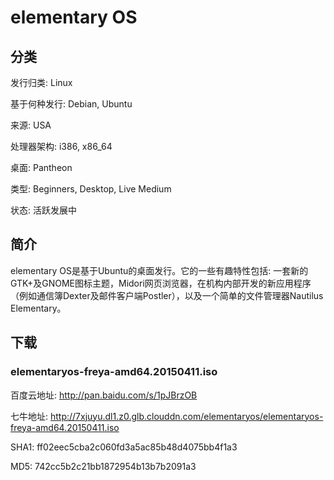 # elementary OS

## 分类

发行归类: Linux

基于何种发行: Debian, Ubuntu

来源: USA

处理器架构: i386, x86_64

桌面: Pantheon

类型: Beginners, Desktop, Live Medium

状态: 活跃发展中

## 简介

elementary OS是基于Ubuntu的桌面发行。它的一些有趣特性包括: 一套新的GTK+及GNOME图标主题，Midori网页浏览器，在机构内部开发的新应用程序（例如通信簿Dexter及邮件客户端Postler），以及一个简单的文件管理器Nautilus Elementary。

## 下载

### elementaryos-freya-amd64.20150411.iso

百度云地址: http://pan.baidu.com/s/1pJBrzOB

七牛地址: http://7xjuyu.dl1.z0.glb.clouddn.com/elementaryos/elementaryos-freya-amd64.20150411.iso

SHA1: ff02eec5cba2c060fd3a5ac85b48d4075bb4f1a3

MD5: 742cc5b2c21bb1872954b13b7b2091a3
